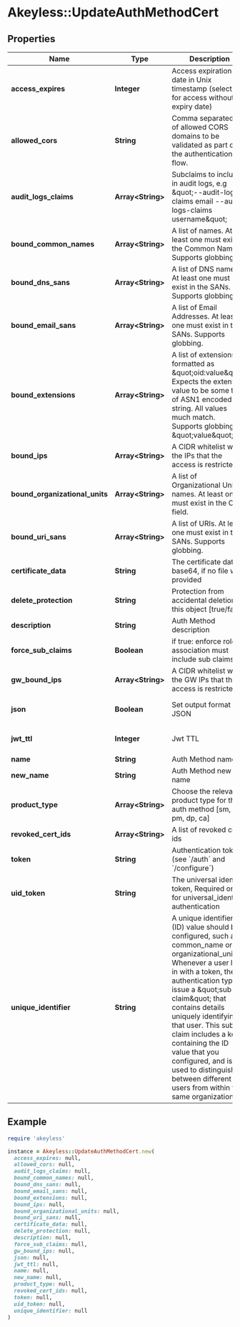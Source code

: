 # Akeyless::UpdateAuthMethodCert

## Properties

| Name | Type | Description | Notes |
| ---- | ---- | ----------- | ----- |
| **access_expires** | **Integer** | Access expiration date in Unix timestamp (select 0 for access without expiry date) | [optional][default to 0] |
| **allowed_cors** | **String** | Comma separated list of allowed CORS domains to be validated as part of the authentication flow. | [optional] |
| **audit_logs_claims** | **Array&lt;String&gt;** | Subclaims to include in audit logs, e.g \&quot;--audit-logs-claims email --audit-logs-claims username\&quot; | [optional] |
| **bound_common_names** | **Array&lt;String&gt;** | A list of names. At least one must exist in the Common Name. Supports globbing. | [optional] |
| **bound_dns_sans** | **Array&lt;String&gt;** | A list of DNS names. At least one must exist in the SANs. Supports globbing. | [optional] |
| **bound_email_sans** | **Array&lt;String&gt;** | A list of Email Addresses. At least one must exist in the SANs. Supports globbing. | [optional] |
| **bound_extensions** | **Array&lt;String&gt;** | A list of extensions formatted as \&quot;oid:value\&quot;. Expects the extension value to be some type of ASN1 encoded string. All values much match. Supports globbing on \&quot;value\&quot;. | [optional] |
| **bound_ips** | **Array&lt;String&gt;** | A CIDR whitelist with the IPs that the access is restricted to | [optional] |
| **bound_organizational_units** | **Array&lt;String&gt;** | A list of Organizational Units names. At least one must exist in the OU field. | [optional] |
| **bound_uri_sans** | **Array&lt;String&gt;** | A list of URIs. At least one must exist in the SANs. Supports globbing. | [optional] |
| **certificate_data** | **String** | The certificate data in base64, if no file was provided | [optional] |
| **delete_protection** | **String** | Protection from accidental deletion of this object [true/false] | [optional] |
| **description** | **String** | Auth Method description | [optional] |
| **force_sub_claims** | **Boolean** | if true: enforce role-association must include sub claims | [optional] |
| **gw_bound_ips** | **Array&lt;String&gt;** | A CIDR whitelist with the GW IPs that the access is restricted to | [optional] |
| **json** | **Boolean** | Set output format to JSON | [optional][default to false] |
| **jwt_ttl** | **Integer** | Jwt TTL | [optional][default to 0] |
| **name** | **String** | Auth Method name |  |
| **new_name** | **String** | Auth Method new name | [optional] |
| **product_type** | **Array&lt;String&gt;** | Choose the relevant product type for the auth method [sm, sra, pm, dp, ca] | [optional] |
| **revoked_cert_ids** | **Array&lt;String&gt;** | A list of revoked cert ids | [optional] |
| **token** | **String** | Authentication token (see &#x60;/auth&#x60; and &#x60;/configure&#x60;) | [optional] |
| **uid_token** | **String** | The universal identity token, Required only for universal_identity authentication | [optional] |
| **unique_identifier** | **String** | A unique identifier (ID) value should be configured, such as common_name or organizational_unit Whenever a user logs in with a token, these authentication types issue a \&quot;sub claim\&quot; that contains details uniquely identifying that user. This sub claim includes a key containing the ID value that you configured, and is used to distinguish between different users from within the same organization. |  |

## Example

```ruby
require 'akeyless'

instance = Akeyless::UpdateAuthMethodCert.new(
  access_expires: null,
  allowed_cors: null,
  audit_logs_claims: null,
  bound_common_names: null,
  bound_dns_sans: null,
  bound_email_sans: null,
  bound_extensions: null,
  bound_ips: null,
  bound_organizational_units: null,
  bound_uri_sans: null,
  certificate_data: null,
  delete_protection: null,
  description: null,
  force_sub_claims: null,
  gw_bound_ips: null,
  json: null,
  jwt_ttl: null,
  name: null,
  new_name: null,
  product_type: null,
  revoked_cert_ids: null,
  token: null,
  uid_token: null,
  unique_identifier: null
)
```

